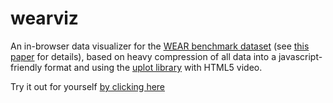 # wearviz
An in-browser data visualizer for the [WEAR benchmark dataset](https://mariusbock.github.io/wear/ ) (see [this paper](https://dl.acm.org/doi/10.1145/3699776) for details), based on heavy compression of all data into a javascript-friendly format and using the [uplot library](https://github.com/leeoniya/uPlot) with HTML5 video.

Try it out for yourself [by clicking here](https://kristofvl.github.io/wearviz/)
